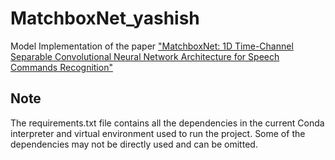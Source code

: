 # MatchboxNet_yashish

Model Implementation of the paper ["MatchboxNet: 1D Time-Channel Separable Convolutional Neural Network Architecture for Speech Commands Recognition"](https://www.isca-speech.org/archive/pdfs/interspeech_2020/majumdar20_interspeech.pdf)

## Note

The requirements.txt file contains all the dependencies in the current Conda interpreter and virtual environment used to run the project. Some of the dependencies may not be directly used and can be omitted. 


